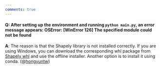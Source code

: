 ```yaml
---
comments: true
---
```



#### Q: After setting up the environment and running `python main.py`, an error message appears: **OSError: [WinError 126] The specified module could not be found**

**A**: The reason is that the Shapely library is not installed correctly. If you are using Windows, you can download the corresponding whl package from [Shapely whl](https://www.lfd.uci.edu/~gohlke/pythonlibs/#shapely) and use the offline installer. Another option is to install it using conda. (@[hongyuntw](https://github.com/hongyuntw))
